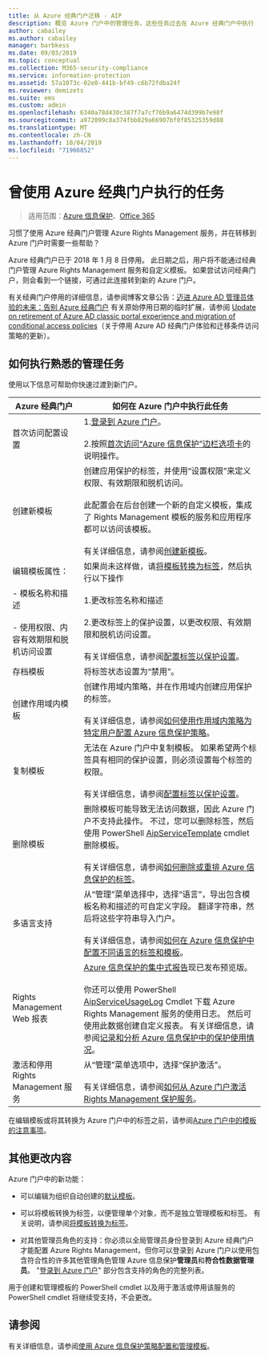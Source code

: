 ```yaml
---
title: 从 Azure 经典门户迁移 - AIP
description: 概览 Azure 门户中的管理任务，这些任务过去在 Azure 经典门户中执行
author: cabailey
ms.author: cabailey
manager: barbkess
ms.date: 09/03/2019
ms.topic: conceptual
ms.collection: M365-security-compliance
ms.service: information-protection
ms.assetid: 57a1073c-02e0-441b-bf49-c6b72fdba24f
ms.reviewer: demizets
ms.suite: ems
ms.custom: admin
ms.openlocfilehash: 6340a78d430c387f7a7cf76b9a6474d399b7e98f
ms.sourcegitcommit: a972099c8a374fbb029a66907bf0f85325359d88
ms.translationtype: MT
ms.contentlocale: zh-CN
ms.lasthandoff: 10/04/2019
ms.locfileid: "71966852"
---
```

# <a name="tasks-that-you-used-to-do-with-the-azure-classic-portal"></a>曾使用 Azure 经典门户执行的任务

>适用范围：[Azure 信息保护](https://azure.microsoft.com/pricing/details/information-protection)、[Office 365](https://download.microsoft.com/download/E/C/F/ECF42E71-4EC0-48FF-AA00-577AC14D5B5C/Azure_Information_Protection_licensing_datasheet_EN-US.pdf)

习惯了使用 Azure 经典门户管理 Azure Rights Management 服务，并在转移到 Azure 门户时需要一些帮助？

Azure 经典门户已于 2018 年 1 月 8 日停用。 此日期之后，用户将不能通过经典门户管理 Azure Rights Management 服务和自定义模板。 如果尝试访问经典门户，则会看到一个链接，可通过此连接转到新的 Azure 门户。

有关经典门户停用的详细信息，请参阅博客文章公告：[迈进 Azure AD 管理员体验的未来：告别 Azure 经典门户](https://cloudblogs.microsoft.com/enterprisemobility/2017/09/18/marching-into-the-future-of-the-azure-ad-admin-experience-retiring-the-azure-classic-portal/) 有关原始停用日期的临时扩展，请参阅 [Update on retirement of Azure AD classic portal experience and migration of conditional access policies](https://cloudblogs.microsoft.com/enterprisemobility/2017/11/29/update-on-retirement-of-azure-ad-classic-portal-experience-and-migration-of-conditional-access-policies/)（关于停用 Azure AD 经典门户体验和迁移条件访问策略的更新）。

## <a name="how-to-do-your-familiar-admin-tasks"></a>如何执行熟悉的管理任务

使用以下信息可帮助你快速过渡到新门户。

|Azure 经典门户|如何在 Azure 门户中执行此任务
|-----------|--------------------|
|首次访问配置设置|1.[登录到 Azure 门户](configure-policy.md#signing-in-to-the-azure-portal)。<br /><br />2.按照[首次访问“Azure 信息保护”边栏选项卡](configure-policy.md#to-access-the-azure-information-protection-blade-for-the-first-time)的说明操作。
|创建新模板|创建应用保护的标签，并使用“设置权限”来定义权限、有效期限和脱机访问。 <br /><br />此配置会在后台创建一个新的自定义模板，集成了 Rights Management 模板的服务和应用程序都可以访问该模板。<br /><br />有关详细信息，请参阅[创建新模板](configure-policy-templates.md#to-create-a-new-template)。
|编辑模板属性： <br /><br />- 模板名称和描述<br /><br />- 使用权限、内容有效期限和脱机访问设置|如果尚未这样做，请[将模板转换为标签](configure-policy-templates.md#to-convert-templates-to-labels)，然后执行以下操作<br /><br />1.更改标签名称和描述<br /><br />2.更改标签上的保护设置，以更改权限、有效期限和脱机访问设置。<br /><br />有关详细信息，请参阅[配置标签以保护设置](configure-policy-protection.md#to-configure-a-label-for-protection-settings)。
|存档模板|将标签状态设置为“禁用”。
|创建作用域内模板|创建作用域内策略，并在作用域内创建应用保护的标签。 <br /><br />有关详细信息，请参阅[如何使用作用域内策略为特定用户配置 Azure 信息保护策略](configure-policy-scope.md)。
|复制模板|无法在 Azure 门户中复制模板。 如果希望两个标签具有相同的保护设置，则必须设置每个标签的权限。 <br /><br />有关详细信息，请参阅[配置标签以保护设置](configure-policy-protection.md#to-configure-a-label-for-protection-settings)。
|删除模板|删除模板可能导致无法访问数据，因此 Azure 门户不支持此操作。 不过，您可以删除标签，然后使用 PowerShell [AipServiceTemplate](/powershell/module/aipservice/remove-aipservicetemplate) cmdlet 删除模板。 <br /><br />有关详细信息，请参阅[如何删除或重排 Azure 信息保护的标签](configure-policy-delete-reorder.md)。
|多语言支持|从“管理”菜单选择中，选择“语言”，导出包含模板名称和描述的可自定义字段。 翻译字符串，然后将这些字符串导入门户。 <br /><br />有关详细信息，请参阅[如何在 Azure 信息保护中配置不同语言的标签和模板](configure-policy-languages.md)。
|Rights Management Web 报表|[Azure 信息保护的集中式报告](reports-aip.md)现已发布预览版。<br /><br />你还可以使用 PowerShell [AipServiceUsageLog](/powershell/module/aipservice/get-aipserviceuserlog) Cmdlet 下载 Azure Rights Management 服务的使用日志。 然后可使用此数据创建自定义报表。 有关详细信息，请参阅[记录和分析 Azure 信息保护中的保护使用情况](log-analyze-usage.md)。
|激活和停用 Rights Management 服务|从“管理”菜单选项中，选择“保护激活”。<br /><br />有关详细信息，请参阅[如何从 Azure 门户激活 Rights Management 保护服务](activate-azure.md)。

在编辑模板或将其转换为 Azure 门户中的标签之前，请参阅[Azure 门户中的模板的注意事项](configure-policy-templates.md#considerations-for-templates-in-the-azure-portal)。


## <a name="what-else-has-changed"></a>其他更改内容

Azure 门户中的新功能：

- 可以编辑为组织自动创建的[默认模板](configure-policy-templates.md#default-templates)。

- 可以将模板转换为标签，以便管理单个对象，而不是独立管理模板和标签。 有关说明，请参阅[将模板转换为标签](configure-policy-templates.md#to-convert-templates-to-labels)。

- 对其他管理员角色的支持：你必须以全局管理员身份登录到 Azure 经典门户才能配置 Azure Rights Management，但你可以登录到 Azure 门户以使用包含符合性的许多其他管理角色管理 Azure 信息保护**管理员**和**符合性数据管理员**。 "[登录到 Azure 门户](configure-policy.md#signing-in-to-the-azure-portal)" 部分包含支持的角色的完整列表。

用于创建和管理模板的 PowerShell cmdlet 以及用于激活或停用该服务的 PowerShell cmdlet 将继续受支持，不会更改。

## <a name="see-also"></a>请参阅
有关详细信息，请参阅[使用 Azure 信息保护策略配置和管理模板](configure-policy-templates.md)。

